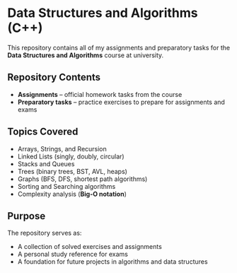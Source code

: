 # Data Structures and Algorithms (C++)

This repository contains all of my assignments and preparatory tasks for the **Data Structures and Algorithms** course at university.  

##  Repository Contents  
- **Assignments** – official homework tasks from the course  
- **Preparatory tasks** – practice exercises to prepare for assignments and exams  

##  Topics Covered  
- Arrays, Strings, and Recursion  
- Linked Lists (singly, doubly, circular)  
- Stacks and Queues  
- Trees (binary trees, BST, AVL, heaps)  
- Graphs (BFS, DFS, shortest path algorithms)  
- Sorting and Searching algorithms  
- Complexity analysis (**Big-O notation**)  

##  Purpose  
The repository serves as:  
- A collection of solved exercises and assignments  
- A personal study reference for exams  
- A foundation for future projects in algorithms and data structures  
